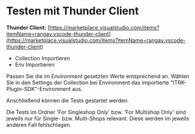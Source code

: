 # Testen mit Thunder Client

**Thunder Client:**
[https://marketplace.visualstudio.com/items?itemName=rangav.vscode-thunder-client](https://marketplace.visualstudio.com/items?itemName=rangav.vscode-thunder-client)

- Collection Importieren
- Env Importieren

Passen Sie die im Environment gesetzten Werte entsprechend an.
Wählen Sie in den Settings der Collection bei Environment das importierte "ITRK-Plugin-SDK"-Environment aus.

Anschließend können die Tests gestartet werden.

Die Tests im Ordner 'For Singleshop Only' bzw. 'For Multishop Only' sind jeweils nur für Single- bzw. Multi-Shops
relevant.
Diese werden im jeweils anderen Fall fehlschlagen.